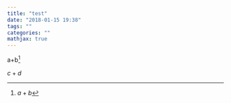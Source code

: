 ```yaml
---
title: "test"
date: "2018-01-15 19:38"
tags: ""
categories: ""
mathjax: true
---
```


a+b[^1]

$c+d$

[^1]: $a+b$
